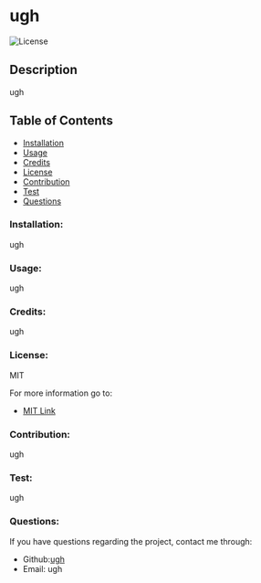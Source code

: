 

# ugh

![License](https://img.shields.io/badge/License-MIT-blue.svg)
    
## Description
ugh

## Table of Contents
* [Installation](#installation)
* [Usage](#usage)
* [Credits](#credits)
* [License](#license)
* [Contribution](#contribution)
* [Test](#test)
* [Questions](#questions)

### Installation:
ugh

### Usage:
ugh

### Credits:
ugh

### License:
MIT

For more information go to: 
- [MIT Link](https://choosealicense.com/licenses/mit/)

### Contribution:
ugh

### Test:
ugh

### Questions:
If you have questions regarding the project, contact me through:
- Github:[ugh](https://github/com/ugh)
- Email: ugh
